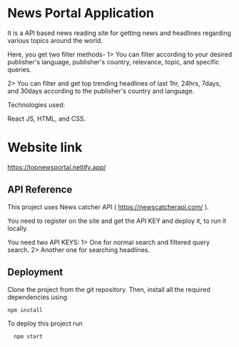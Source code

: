 
# News Portal Application

It is a API based news reading site for getting news and headlines regarding various topics around the world.

Here, you get two filter methods-
1> You can filter according to your desired publisher's language, publisher's country, relevance, topic, and specific queries.

2> You can filter and get top trending headlines of last 1hr, 24hrs, 7days, and 30days according to the publisher's country and language.

Technologies used:

React JS, HTML, and CSS.

# Website link

https://topnewsportal.netlify.app/


## API Reference

This project uses News catcher API ( https://newscatcherapi.com/ ).

You need to register on the site and get the API KEY and deploy it, to run it locally.

You need two API KEYS:
1> One for normal search and filtered query search.
2> Another one for searching headlines.

## Deployment

Clone the project from the git repository. Then, install all the required dependencies using

```sh
npm install
```

To deploy this project run

```sh
  npm start
```
